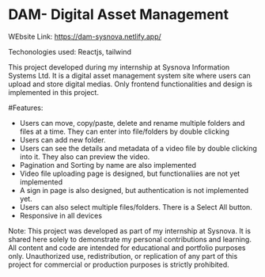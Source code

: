 # DAM- Digital Asset Management

WEbsite Link: https://dam-sysnova.netlify.app/

Techonologies used: Reactjs, tailwind

This project developed during my internship at Sysnova Information Systems Ltd. It is a digital asset management system site where users can upload and store digital medias. Only frontend functionalities and design is implemented in this project.

#Features:

- Users can move, copy/paste, delete and rename multiple folders and files at a time. They can enter into file/folders by double clicking
- Users can add new folder.
- Users can see the details and metadata of a video file by double clicking into it. They also can preview the video.
- Pagination and Sorting by name are also implemented
- Video file uploading page is designed, but functionaliies are not yet implemented
- A sign in page is also designed, but authentication is not implemented yet.
- Users can also select multiple files/folders. There is a Select All button.
- Responsive in all devices

Note: This project was developed as part of my internship at Sysnova. It is shared here solely to demonstrate my personal contributions and learning.
All content and code are intended for educational and portfolio purposes only.
Unauthorized use, redistribution, or replication of any part of this project for commercial or production purposes is strictly prohibited.
  




